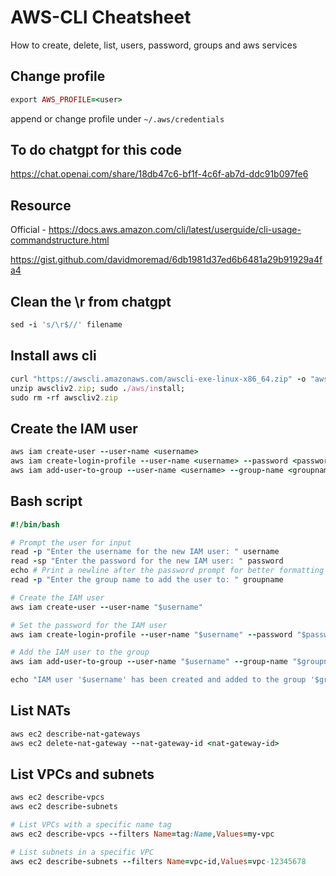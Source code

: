 # AWS-CLI Cheatsheet
How to create, delete, list, users, password, groups and aws services

## Change profile
```ruby
export AWS_PROFILE=<user>
```

append or change profile under `~/.aws/credentials`

## To do chatgpt for this code
https://chat.openai.com/share/18db47c6-bf1f-4c6f-ab7d-ddc91b097fe6

## Resource

Official - https://docs.aws.amazon.com/cli/latest/userguide/cli-usage-commandstructure.html

https://gist.github.com/davidmoremad/6db1981d37ed6b6481a29b91929a4fa4

## Clean the \r from chatgpt
```ruby
sed -i 's/\r$//' filename
```

## Install aws cli
```ruby
curl "https://awscli.amazonaws.com/awscli-exe-linux-x86_64.zip" -o "awscliv2.zip"
unzip awscliv2.zip; sudo ./aws/install;
sudo rm -rf awscliv2.zip
```
## Create the IAM user
```ruby
aws iam create-user --user-name <username>
aws iam create-login-profile --user-name <username> --password <password> --password-reset-required # remove to not require
aws iam add-user-to-group --user-name <username> --group-name <groupname>
```
## Bash script
```ruby
#!/bin/bash

# Prompt the user for input
read -p "Enter the username for the new IAM user: " username
read -sp "Enter the password for the new IAM user: " password
echo # Print a newline after the password prompt for better formatting
read -p "Enter the group name to add the user to: " groupname

# Create the IAM user
aws iam create-user --user-name "$username"

# Set the password for the IAM user
aws iam create-login-profile --user-name "$username" --password "$password" --password-reset-required

# Add the IAM user to the group
aws iam add-user-to-group --user-name "$username" --group-name "$groupname"

echo "IAM user '$username' has been created and added to the group '$groupname'."
```
## List NATs
```ruby
aws ec2 describe-nat-gateways
aws ec2 delete-nat-gateway --nat-gateway-id <nat-gateway-id>
```
## List VPCs and subnets
```ruby
aws ec2 describe-vpcs
aws ec2 describe-subnets

# List VPCs with a specific name tag
aws ec2 describe-vpcs --filters Name=tag:Name,Values=my-vpc

# List subnets in a specific VPC
aws ec2 describe-subnets --filters Name=vpc-id,Values=vpc-12345678
```
